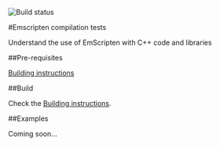 ![Build status](https://travis-ci.org/loicNorgeot/EmScripten.svg)

#Emscripten compilation tests

Understand the use of EmScripten with C++ code and libraries

##Pre-requisites

[Building instructions](BUILD.md)
   
##Build

Check the [Building instructions](BUILD.md).

##Examples

Coming soon...

